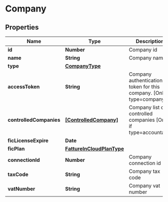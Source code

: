 # Company

## Properties

Name | Type | Description | Notes
------------ | ------------- | ------------- | -------------
**id** | **Number** | Company id | [optional] 
**name** | **String** | Company name | [optional] 
**type** | [**CompanyType**](CompanyType.md) |  | [optional] 
**accessToken** | **String** | Company authentication token for this company. [Only if type&#x3D;company] | [optional] 
**controlledCompanies** | [**[ControlledCompany]**](ControlledCompany.md) | Company list of controlled companies [Only if type&#x3D;accountant] | [optional] 
**ficLicenseExpire** | **Date** |  | [optional] 
**ficPlan** | [**FattureInCloudPlanType**](FattureInCloudPlanType.md) |  | [optional] 
**connectionId** | **Number** | Company connection id | [optional] 
**taxCode** | **String** | Company tax code | [optional] 
**vatNumber** | **String** | Company vat number | [optional] 


